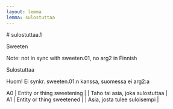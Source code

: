 ```yaml
---
layout: lemma
lemma: sulostuttaa
---
```


<div class="sense">
# <span class="sensename">sulostuttaa.1</span>

<span class="description">Sweeten</span>

Note: not in sync with sweeten.01, no arg2 in Finnish

<span class="description">Sulostuttaa</span>

Huom! Ei synkr. sweeten.01:n kanssa, suomessa ei arg2:a

A0 | Entity or thing sweetening |   | Taho tai asia, joka sulostuttaa |  
A1 | Entity or thing sweetened |   | Asia, josta tulee suloisempi |  

</div>

